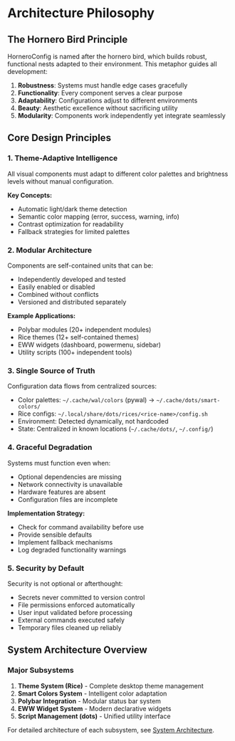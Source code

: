 # Architecture Philosophy

## The Hornero Bird Principle

HorneroConfig is named after the hornero bird, which builds robust, functional nests adapted to their environment. This metaphor guides all development:

1. **Robustness**: Systems must handle edge cases gracefully
2. **Functionality**: Every component serves a clear purpose
3. **Adaptability**: Configurations adjust to different environments
4. **Beauty**: Aesthetic excellence without sacrificing utility
5. **Modularity**: Components work independently yet integrate seamlessly

## Core Design Principles

### 1. Theme-Adaptive Intelligence

All visual components must adapt to different color palettes and brightness levels without manual configuration.

**Key Concepts:**

- Automatic light/dark theme detection
- Semantic color mapping (error, success, warning, info)
- Contrast optimization for readability
- Fallback strategies for limited palettes

### 2. Modular Architecture

Components are self-contained units that can be:

- Independently developed and tested
- Easily enabled or disabled
- Combined without conflicts
- Versioned and distributed separately

**Example Applications:**

- Polybar modules (20+ independent modules)
- Rice themes (12+ self-contained themes)
- EWW widgets (dashboard, powermenu, sidebar)
- Utility scripts (100+ independent tools)

### 3. Single Source of Truth

Configuration data flows from centralized sources:

- Color palettes: `~/.cache/wal/colors` (pywal) → `~/.cache/dots/smart-colors/`
- Rice configs: `~/.local/share/dots/rices/<rice-name>/config.sh`
- Environment: Detected dynamically, not hardcoded
- State: Centralized in known locations (`~/.cache/dots/`, `~/.config/`)

### 4. Graceful Degradation

Systems must function even when:

- Optional dependencies are missing
- Network connectivity is unavailable
- Hardware features are absent
- Configuration files are incomplete

**Implementation Strategy:**

- Check for command availability before use
- Provide sensible defaults
- Implement fallback mechanisms
- Log degraded functionality warnings

### 5. Security by Default

Security is not optional or afterthought:

- Secrets never committed to version control
- File permissions enforced automatically
- User input validated before processing
- External commands executed safely
- Temporary files cleaned up reliably

## System Architecture Overview

### Major Subsystems

1. **Theme System (Rice)** - Complete desktop theme management
2. **Smart Colors System** - Intelligent color adaptation
3. **Polybar Integration** - Modular status bar system
4. **EWW Widget System** - Modern declarative widgets
5. **Script Management (dots)** - Unified utility interface

For detailed architecture of each subsystem, see [System Architecture](System-Architecture.md).
